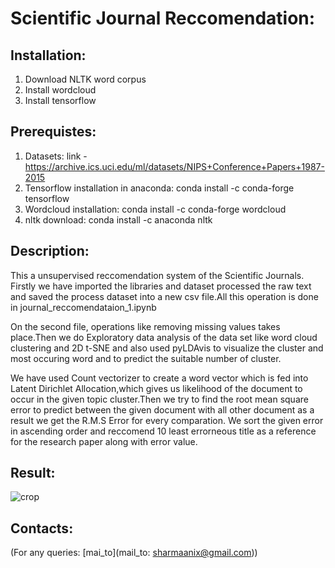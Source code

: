 
#  Scientific Journal Reccomendation:

## Installation: 
1. Download NLTK word corpus
2. Install wordcloud
3. Install tensorflow 

## Prerequistes:
1. Datasets:
link - https://archive.ics.uci.edu/ml/datasets/NIPS+Conference+Papers+1987-2015
2. Tensorflow installation in anaconda:
conda install -c conda-forge tensorflow
3. Wordcloud installation:
conda install -c conda-forge wordcloud 
4. nltk download:
conda install -c anaconda nltk 

##  Description:
This a unsupervised reccomendation system of the Scientific Journals. Firstly we have imported the libraries and dataset processed the raw text and saved the process dataset into a new csv file.All this operation is done in journal_reccomendataion_1.ipynb

On the second file, operations like removing missing values takes place.Then we do Exploratory data analysis of the data set like word cloud clustering and 2D t-SNE and also used pyLDAvis to visualize the cluster and most occuring word and to predict the suitable number of cluster.

We have used  Count vectorizer to create a word vector which is fed into Latent Dirichlet Allocation,which gives us likelihood of the document to occur in the given topic cluster.Then we try to find the root mean square error to predict between the given document with all other document as a result we get the R.M.S Error for every comparation. We sort the given error in ascending order and reccomend 10 least errorneous title as a reference for the research paper along with error value.

## Result:
![crop](https://user-images.githubusercontent.com/35564460/53400116-49c56000-39d5-11e9-8589-7a7ed4ec4b72.png)

## Contacts:
(For any queries: [mai_to](mail_to: sharmaanix@gmail.com))
